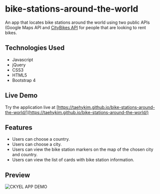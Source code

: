 # bike-stations-around-the-world
An app that locates bike stations around the world using two public APIs (Google Maps API and [CityBikes API](https://citybik.es) for people that are looking to rent bikes.


## Technologies Used

- Javascript
- jQuery
- CSS3
- HTML5
- Bootstrap 4

## Live Demo

Try the application live at [https://taehykim.github.io/bike-stations-around-the-world/](https://taehykim.github.io/bike-stations-around-the-world/)

## Features

- Users can choose a country.
- Users can choose a city.
- Users can view the bike station markers on the map of the chosen city and country.
- Users can view the list of cards with bike station information.

## Preview

![CKYEL APP DEMO](assets/cykel-demo.gif)
